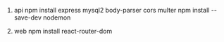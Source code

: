 1. api
npm install express mysql2 body-parser cors multer
npm install --save-dev nodemon

2. web 
npm install react-router-dom